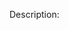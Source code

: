 Description:

<!-- Steps to reproduce, logs, and screenshots are helpful for us to resolve the bug -->
